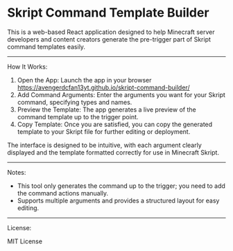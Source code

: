 # Skript Command Template Builder

This is a web-based React application designed to help Minecraft server developers and content creators generate the pre-trigger part of Skript command templates easily.

---

How It Works:

1. Open the App: Launch the app in your browser https://avengerdcfan13yt.github.io/skript-command-builder/
2. Add Command Arguments: Enter the arguments you want for your Skript command, specifying types and names.
3. Preview the Template: The app generates a live preview of the command template up to the trigger point.
4. Copy Template: Once you are satisfied, you can copy the generated template to your Skript file for further editing or deployment.

The interface is designed to be intuitive, with each argument clearly displayed and the template formatted correctly for use in Minecraft Skript.

---

Notes:

- This tool only generates the command up to the trigger; you need to add the command actions manually.
- Supports multiple arguments and provides a structured layout for easy editing.

---

License:

MIT License